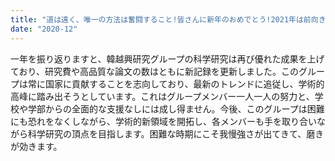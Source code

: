 ```yaml
---
title: "道は遠く、唯一の方法は奮闘すること!皆さんに新年のおめでとう!2021年は前向きに進み、再び良い業績を残しましょう!"
date: "2020-12"
---
```


一年を振り返りますと、韓越興研究グループの科学研究は再び優れた成果を上げており、研究費や高品質な論文の数はともに新記録を更新しました。このグループは常に国家に貢献することを志向しており、最新のトレンドに追従し、学術的高峰に踏み出そうとしています。これはグループメンバー一人一人の努力と、学校や学部からの全面的な支援なしには成し得ません。今後、このグループは困難にも恐れをなくしながら、学術的新領域を開拓し、各メンバーも手を取り合いながら科学研究の頂点を目指します。困難な時期にこそ我慢強さが出てきて、磨きが効きます。